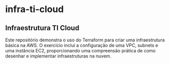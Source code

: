 # infra-ti-cloud

## Infraestrutura TI Cloud

Este repositório demonstra o uso do Terraform para criar uma infraestrutura básica na AWS. O exercício inclui a configuração de uma VPC, subnets e uma instância EC2, proporcionando uma compreensão prática de como desenhar e implementar infraestruturas na nuvem.
